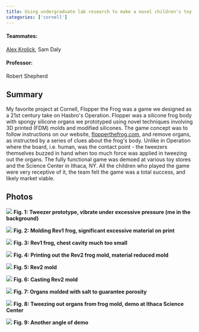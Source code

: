 ```yaml
---
title: Using undergraduate lab research to make a novel children's toy, Flopper the Frog
categories: ['cornell']
---
```

#### Teammates:
[Alex Krolick](https://alexkrolick.com/), Sam Daly

#### Professor:
Robert Shepherd

## Summary

My favorite project at Cornell, Flopper the Frog was a game we designed as a 21st century take on Hasbro's Operation. Flopper was a silicone frog body with spongy silicone organs we prototyped using novel techniques involving 3D printed (FDM) molds and modified silicones. The game concept was to follow instructions on our website, [flopperthefrog.com](http://flopperthefrog.com/), and remove organs, as instructed by a series of clues about the frog's body. Unlike in Operation where the board, i.e. human, was the contact point - the tweezers themselves buzzed in hand when too much force was applied in tweezing out the organs.  The fully functional game was demoed at various toy stores and the Science Center in Ithaca, NY. All the children who played the game were very receptive of it, the team felt the game was a total success, and likely market viable.

## Photos
![](img1.jpg)
**Fig. 1: Tweezer prototype, vibrate under excessive pressure (me in the background)**

![](img2.jpg)
**Fig. 2: Molding Rev1 frog, significant excessive material on print**

![](img3.jpg)
**Fig. 3: Rev1 frog, chest cavity much too small**

![](img4.jpg)
**Fig. 4: Printing out the Rev2 frog mold, material reduced mold**

![](img5.jpg)
**Fig. 5: Rev2 mold**

![](img6.jpg)
**Fig. 6: Casting Rev2 mold**

![](img9.jpg)
**Fig. 7: Organs molded with salt to guarantee porosity**

![](img7.jpg)
**Fig. 8: Tweezing out organs from frog mold, demo at Ithaca Science Center**

![](img8.jpg)
**Fig. 9: Another angle of demo**
